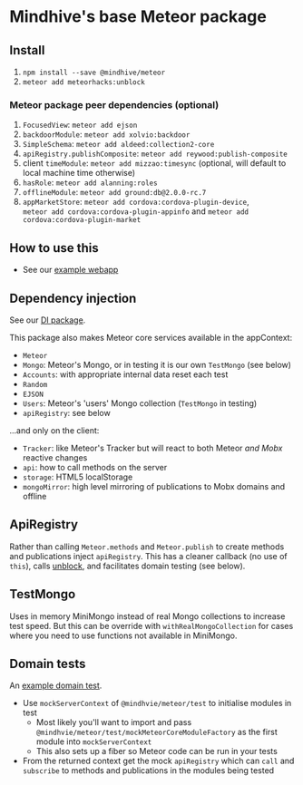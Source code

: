 
# Mindhive's base Meteor package

## Install

1. `npm install --save @mindhive/meteor`
2. `meteor add meteorhacks:unblock`

### Meteor package peer dependencies (optional)

1. `FocusedView`: `meteor add ejson`
2. `backdoorModule`: `meteor add xolvio:backdoor`
3. `SimpleSchema`: `meteor add aldeed:collection2-core`
4. `apiRegistry.publishComposite`: `meteor add reywood:publish-composite`
5. client `timeModule`: `meteor add mizzao:timesync` (optional, will default to local machine time otherwise)
6. `hasRole`: `meteor add alanning:roles`
7. `offlineModule`: `meteor add ground:db@2.0.0-rc.7`
8. `appMarketStore`: `meteor add cordova:cordova-plugin-device`,  
 	`meteor add cordova:cordova-plugin-appinfo` and
 	`meteor add cordova:cordova-plugin-market`

## How to use this
 
- See our [example webapp](https://github.com/mindhivenz/todos-basis-webapp)

## Dependency injection 

See our [DI package](https://github.com/mindhivenz/di-js).

This package also makes Meteor core services available in the appContext:
 
- `Meteor`
- `Mongo`: Meteor's Mongo, or in testing it is our own `TestMongo` (see below)
- `Accounts`: with appropriate internal data reset each test
- `Random`
- `EJSON`
- `Users`: Meteor's 'users' Mongo collection (`TestMongo` in testing)
- `apiRegistry`: see below

...and only on the client:

- `Tracker`: like Meteor's Tracker but will react to both Meteor *and Mobx* reactive changes
- `api`: how to call methods on the server 
- `storage`: HTML5 localStorage
- `mongoMirror`: high level mirroring of publications to Mobx domains and offline

## ApiRegistry

Rather than calling `Meteor.methods` and `Meteor.publish` to create methods and publications
inject `apiRegistry`. This has a cleaner callback (no use of `this`), calls 
[unblock](https://github.com/meteorhacks/unblock), and facilitates domain testing (see below).

## TestMongo

Uses in memory MiniMongo instead of real Mongo collections to increase test speed.
 But this can be override with `withRealMongoCollection` for cases where you need
 to use functions not available in MiniMongo. 

## Domain tests

An [example domain test](https://github.com/mindhivenz/todos-basis-webapp/blob/master/tests/specs/domain/tasks.spec.js).

- Use `mockServerContext` of `@mindhvie/meteor/test` to initialise modules in test
	- Most likely you'll want to import and pass `@mindhvie/meteor/test/mockMeteorCoreModuleFactory`
	  as the first module into `mockServerContext`
	- This also sets up a fiber so Meteor code can be run in your tests  
- From the returned context get the mock `apiRegistry` which can `call` and `subscribe` to methods and publications
  in the modules being tested
